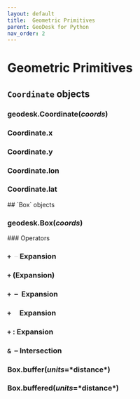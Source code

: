 ```yaml
---
layout: default
title:  Geometric Primitives
parent: GeoDesk for Python
nav_order: 2
---
```




# Geometric Primitives



## `Coordinate` objects

<h3 id="Coordinate_Coordinate" class="api"><span class="prefix">geodesk.</span><span class="name">Coordinate</span><span class="paren">(</span><i>coords</i><span class="paren">)</span></h3><div class="api" markdown="1">

</div><h3 id="Coordinate_x" class="api"><span class="prefix">Coordinate.</span><span class="name">x</span></h3><div class="api" markdown="1">

</div><h3 id="Coordinate_y" class="api"><span class="prefix">Coordinate.</span><span class="name">y</span></h3><div class="api" markdown="1">

</div><h3 id="Coordinate_lon" class="api"><span class="prefix">Coordinate.</span><span class="name">lon</span></h3><div class="api" markdown="1">

</div><h3 id="Coordinate_lat" class="api"><span class="prefix">Coordinate.</span><span class="name">lat</span></h3><div class="api" markdown="1">



</div>
## `Box` objects

<h3 id="Box_Box" class="api"><span class="prefix">geodesk.</span><span class="name">Box</span><span class="paren">(</span><i>coords</i><span class="paren">)</span></h3><div class="api" markdown="1">

</div>
### Operators

### `+` <span style="color:#e0e0e0">&nbsp;&ndash;</span> Expansion

### `+` (Expansion)

### `+` &nbsp;&ndash;&nbsp; Expansion

### `+` &nbsp;&nbsp;&nbsp; Expansion


### `+` : Expansion

### `&` &nbsp;&ndash; Intersection

<h3 id="Box_buffer" class="api"><span class="prefix">Box.</span><span class="name">buffer</span><span class="paren">(</span><i>units</i>=<span class="default">*distance*</span><span class="paren">)</span></h3><div class="api" markdown="1">

</div><h3 id="Box_buffered" class="api"><span class="prefix">Box.</span><span class="name">buffered</span><span class="paren">(</span><i>units</i>=<span class="default">*distance*</span><span class="paren">)</span></h3><div class="api" markdown="1">

